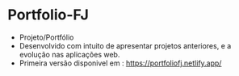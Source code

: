 # Portfolio-FJ

- Projeto/Portfólio 
- Desenvolvido com intuito de apresentar projetos anteriores, e a evolução nas aplicações web.
- Primeira versão disponivel em : https://portfoliofj.netlify.app/
